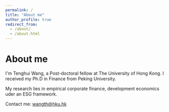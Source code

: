 ```yaml
---
permalink: /
title: "About me"
author_profile: true
redirect_from: 
  - /about/
  - /about.html
---
```


About me
======
I'm Tenghui Wang, a Post-doctoral fellow at The University of Hong Kong. I received my Ph.D in Finance from Peking University.

My research lies in empirical corporate finance, development economics uder an ESG framework.

Contact me: [wangth@hku.hk](mailto:wangth@hku.hk)
